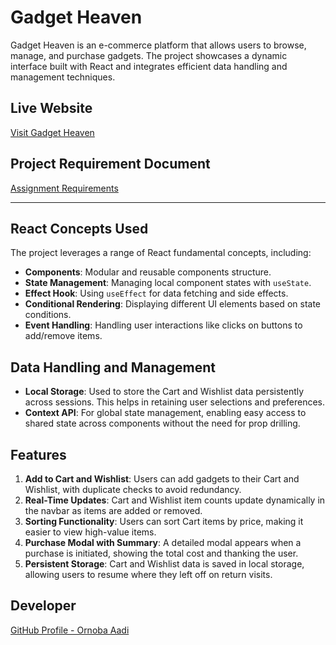 # Gadget Heaven

Gadget Heaven is an e-commerce platform that allows users to browse, manage, and purchase gadgets. The project showcases a dynamic interface built with React and integrates efficient data handling and management techniques.

## Live Website

[Visit Gadget Heaven](http://gadget-heaven-ornobaadi.surge.sh)

## Project Requirement Document

[Assignment Requirements](https://github.com/ProgrammingHero1/B10-A8-gadget-heaven/blob/main/Batch-10_Assignment-08-.pdf)

---

## React Concepts Used

The project leverages a range of React fundamental concepts, including:

- **Components**: Modular and reusable components structure.
- **State Management**: Managing local component states with `useState`.
- **Effect Hook**: Using `useEffect` for data fetching and side effects.
- **Conditional Rendering**: Displaying different UI elements based on state conditions.
- **Event Handling**: Handling user interactions like clicks on buttons to add/remove items.

## Data Handling and Management

- **Local Storage**: Used to store the Cart and Wishlist data persistently across sessions. This helps in retaining user selections and preferences.
- **Context API**: For global state management, enabling easy access to shared state across components without the need for prop drilling.

## Features

1. **Add to Cart and Wishlist**: Users can add gadgets to their Cart and Wishlist, with duplicate checks to avoid redundancy.
2. **Real-Time Updates**: Cart and Wishlist item counts update dynamically in the navbar as items are added or removed.
3. **Sorting Functionality**: Users can sort Cart items by price, making it easier to view high-value items.
4. **Purchase Modal with Summary**: A detailed modal appears when a purchase is initiated, showing the total cost and thanking the user.
5. **Persistent Storage**: Cart and Wishlist data is saved in local storage, allowing users to resume where they left off on return visits.

## Developer

[GitHub Profile - Ornoba Aadi](https://github.com/ornobaadi)
